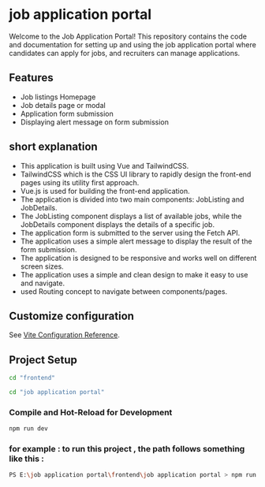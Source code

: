 # job application portal

Welcome to the Job Application Portal! This repository contains the code and documentation for setting up and using the job application portal where candidates can apply for jobs, and recruiters can manage applications.

## Features
- Job listings Homepage
- Job details page or modal
- Application form submission 
- Displaying alert message on form submission

## short explanation
- This application is built using Vue and          TailwindCSS.
-  TailwindCSS which is the CSS UI library to rapidly design the front-end pages using its utility first approach.
- Vue.js is used for building the front-end application.
- The application is divided into two main components: JobListing and JobDetails.
- The JobListing component displays a list of available jobs, while the JobDetails component displays the details of a specific job.
- The application form is submitted to the server using the Fetch API.
- The application uses a simple alert message to display the result of the form submission.
- The application is designed to be responsive and works well on different screen sizes.
- The application uses a simple and clean design to make it easy to use and navigate.
- used Routing concept to navigate between components/pages.

## Customize configuration
See [Vite Configuration Reference](https://vite.dev/config/).

## Project Setup

```sh
cd "frontend"
```

```sh
cd "job application portal"
```

### Compile and Hot-Reload for Development

```sh
npm run dev
```

### for example : to run this project , the path follows something like this :

```sh
PS E:\job application portal\frontend\job application portal > npm run dev
```